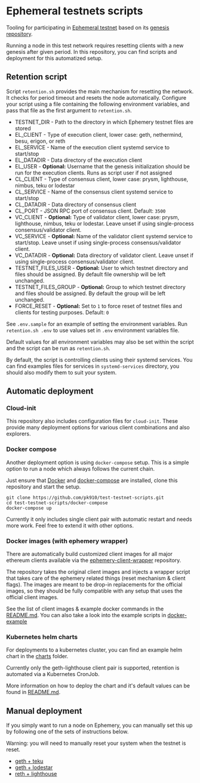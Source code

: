# Ephemeral testnets scripts

Tooling for participating in [Ephemeral testnet](https://github.com/ephemery-testnet/ephemery-resources) based on its [genesis repository](https://github.com/ephemery-testnet/ephemery-genesis). 

Running a node in this test network requires resetting clients with a new genesis after given period. In this repository, you can find scripts and deployment for this automatized setup. 

## Retention script

Script `retention.sh` provides the main mechanism for resetting the network. It checks for period timeout and resets the node automatically. Configure your script using a file containing the following environment variables, and pass that file as the first argument to `retention.sh`.

- TESTNET_DIR - Path to the directory in which Ephemery testnet files are stored
- EL_CLIENT - Type of execution client, lower case: geth, nethermind, besu, erigon, or reth
- EL_SERVICE - Name of the execution client systemd service to start/stop
- EL_DATADIR - Data directory of the execution client
- EL_USER - **Optional:** Username that the genesis initialization should be run for the execution clients. Runs as script user if not assigned
- CL_CLIENT - Type of consensus client, lower case: prysm, lighthouse, nimbus, teku or lodestar
- CL_SERVICE - Name of the consensus client systemd service to start/stop
- CL_DATADIR - Data directory of consensus client
- CL_PORT - JSON RPC port of consensus client. Default: `3500`
- VC_CLIENT - **Optional:** Type of validator client, lower case: prysm, lighthouse, nimbus, teku or lodestar. Leave unset if using single-process consensus/validator client.
- VC_SERVICE - **Optional:** Name of the validator client systemd service to start/stop. Leave unset if using single-process consensus/validator client.
- VC_DATADIR - **Optional:** Data directory of validator client. Leave unset if using single-process consensus/validator client.
- TESTNET_FILES_USER - **Optional:** User to which testnet directory and files should be assigned. By default file ownership will be left unchanged.
- TESTNET_FILES_GROUP - **Optional:** Group to which testnet directory and files should be assigned. By default the group will be left unchanged.
- FORCE_RESET - **Optional:** Set to `1` to force reset of testnet files and clients for testing purposes. Default: `0`

See `.env.sample` for an example of setting the environment variables. Run `retention.sh .env` to use values set in `.env` environment variables file.

Default values for all environment variables may also be set within the script and the script can be run as `retention.sh`.

By default, the script is controlling clients using their systemd services. You can find examples files for services in `systemd-services` directory, you should also modify them to suit your system.

## Automatic deployment 

### Cloud-init

This repository also includes configuration files for `cloud-init`. These provide many deployment options for various client combinations and also explorers. 

### Docker compose

Another deployment option is using `docker-compose` setup. This is a simple option to run a node which always follows the current chain. 

Just ensure that [Docker](https://docs.docker.com/engine/install/) and [docker-compose](https://docs.docker.com/compose/install/linux/) are installed, clone this repository and start the setup. 

```
git clone https://github.com/pk910/test-testnet-scripts.git
cd test-testnet-scripts/docker-compose
docker-compose up
```
Currently it only includes single client pair with automatic restart and needs more work. Feel free to extend it with other options. 

### Docker images (with ephemery wrapper)

There are automatically build customized client images for all major ethereum clients available via the [ephemery-client-wrapper](https://github.com/pk910/ephemery-client-wrapper) repository.

The repository takes the original client images and injects a wrapper script that takes care of the ephemery related things (reset mechanism & client flags). The images are meant to be drop-in replacements for the official images, so they should be fully compatible with any setup that uses the official client images.

See the list of client images & example docker commands in the [README.md](https://github.com/pk910/ephemery-client-wrapper/blob/main/README.md#clients).
You can also take a look into the example scripts in [docker-example](./docker-example)

### Kubernetes helm charts

For deployments to a kubernetes cluster, you can find an example helm chart in the [charts](./charts) folder.

Currently only the geth-lighthouse client pair is supported, retention is automated via a Kubernetes CronJob.

More information on how to deploy the chart and it's default values can be found in [README.md](./charts/geth-lighthouse/README.md).

## Manual deployment

If you simply want to run a node on Ephemery, you can manually set this up by following one of the sets of instructions below.

Warning: you will need to manually reset your system when the testnet is reset.

- [geth + teku](./manual/setup-geku.md)
- [geth + lodestar](./manual/setup-geth-lodestar.md)
- [reth + lighthouse](./manual/setup-reth-lighthouse.md)
